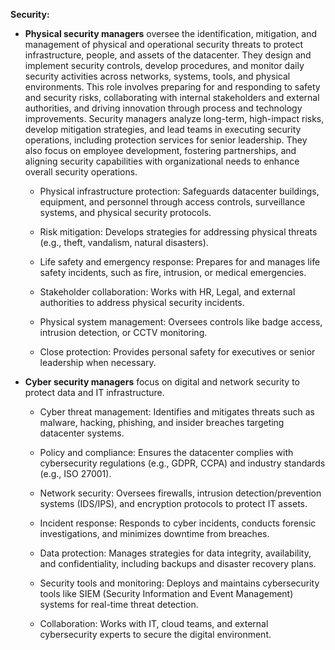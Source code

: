 **Security:**

- **Physical security managers** oversee the identification, mitigation, and management of physical and operational security threats to protect infrastructure, people, and assets of the datacenter. They design and implement security controls, develop procedures, and monitor daily security activities across networks, systems, tools, and physical environments. This role involves preparing for and responding to safety and security risks, collaborating with internal stakeholders and external authorities, and driving innovation through process and technology improvements. Security managers analyze long-term, high-impact risks, develop mitigation strategies, and lead teams in executing security operations, including protection services for senior leadership. They also focus on employee development, fostering partnerships, and aligning security capabilities with organizational needs to enhance overall security operations.

  - Physical infrastructure protection: Safeguards datacenter buildings, equipment, and personnel through access controls, surveillance systems, and physical security protocols.

  - Risk mitigation: Develops strategies for addressing physical threats (e.g., theft, vandalism, natural disasters).

  - Life safety and emergency response: Prepares for and manages life safety incidents, such as fire, intrusion, or medical emergencies.

  - Stakeholder collaboration: Works with HR, Legal, and external authorities to address physical security incidents.

  - Physical system management: Oversees controls like badge access, intrusion detection, or CCTV monitoring.

  - Close protection: Provides personal safety for executives or senior leadership when necessary.

- **Cyber security managers** focus on digital and network security to protect data and IT infrastructure.

  - Cyber threat management: Identifies and mitigates threats such as malware, hacking, phishing, and insider breaches targeting datacenter systems.

  - Policy and compliance: Ensures the datacenter complies with cybersecurity regulations (e.g., GDPR, CCPA) and industry standards (e.g., ISO 27001).

  - Network security: Oversees firewalls, intrusion detection/prevention systems (IDS/IPS), and encryption protocols to protect IT assets.

  - Incident response: Responds to cyber incidents, conducts forensic investigations, and minimizes downtime from breaches.

  - Data protection: Manages strategies for data integrity, availability, and confidentiality, including backups and disaster recovery plans.

  - Security tools and monitoring: Deploys and maintains cybersecurity tools like SIEM (Security Information and Event Management) systems for real-time threat detection.

  - Collaboration: Works with IT, cloud teams, and external cybersecurity experts to secure the digital environment.